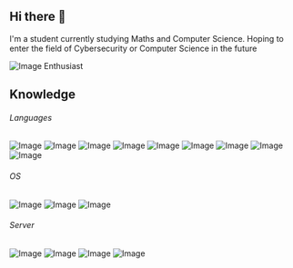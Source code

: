 ## Hi there 👋
I'm a student currently studying Maths and Computer Science. Hoping to enter the field of Cybersecurity or Computer Science in the future

![Image](https://img.shields.io/badge/Obsidian-483699?style=for-the-badge&logo=Obsidian&logoColor=white
	) Enthusiast

## Knowledge
###### Languages
![Image](https://img.shields.io/badge/C-00599C?style=for-the-badge&logo=c&logoColor=white
	)
![Image](https://img.shields.io/badge/C%2B%2B-00599C?style=for-the-badge&logo=c%2B%2B&logoColor=white)
![Image](https://img.shields.io/badge/HTML5-E34F26?style=for-the-badge&logo=html5&logoColor=white)
![Image](https://img.shields.io/badge/json-5E5C5C?style=for-the-badge&logo=json&logoColor=white)
![Image](https://img.shields.io/badge/Python-FFD43B?style=for-the-badge&logo=python&logoColor=blue)
![Image](https://img.shields.io/badge/OpenJDK-ED8B00?style=for-the-badge&logo=openjdk&logoColor=white)
![Image](https://img.shields.io/badge/Qt-41CD52?style=for-the-badge&logo=qt&logoColor=white)
![Image](https://img.shields.io/badge/Markdown-000000?style=for-the-badge&logo=markdown&logoColor=white)
![Image](https://img.shields.io/badge/Shell_Script-121011?style=for-the-badge&logo=gnu-bash&logoColor=white)


###### OS
![Image](https://img.shields.io/badge/Arch_Linux-1793D1?style=for-the-badge&logo=arch-linux&logoColor=white)
![Image](https://img.shields.io/badge/Kali_Linux-557C94?style=for-the-badge&logo=kali-linux&logoColor=white)
![Image](https://img.shields.io/badge/mac%20os-000000?style=for-the-badge&logo=apple&logoColor=white)

###### Server
![Image](https://img.shields.io/badge/Docker-2CA5E0?style=for-the-badge&logo=docker&logoColor=white)
![Image](https://img.shields.io/badge/kubernetes-326ce5.svg?&style=for-the-badge&logo=kubernetes&logoColor=white)
![Image](https://img.shields.io/badge/Nextcloud-0082C9?style=for-the-badge&logo=Nextcloud&logoColor=white)
![Image](https://img.shields.io/badge/Digital_Ocean-0080FF?style=for-the-badge&logo=DigitalOcean&logoColor=white)
